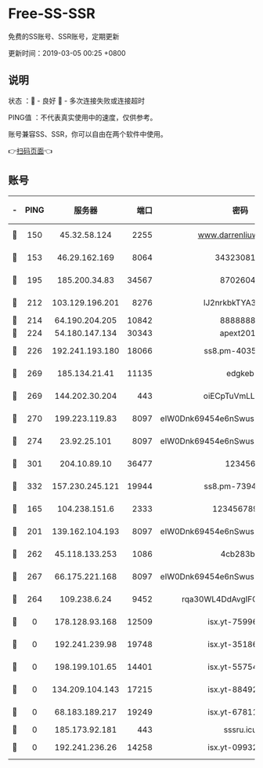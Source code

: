 # Free-SS-SSR

免费的SS账号、SSR账号，定期更新

更新时间：2019-03-05 00:25 +0800

## 说明

状态     ：🙂 - 良好 🙁 - 多次连接失败或连接超时

PING值   ：不代表真实使用中的速度，仅供参考。

账号兼容SS、SSR，你可以自由在两个软件中使用。

👉[扫码页面](https://liesauer.github.io/free-ss-ssr.github.io/)👈

## 账号

|-|PING|服务器|端口|密码|加密方式|区域|
|:----:|:----:|:-----:|-----:|:----:|:----:|:----:|
|🙂|150|45.32.58.124|2255|www.darrenliuwei.com|aes-256-cfb|JP|
|🙂|153|46.29.162.169|8064|3432308177|aes-256-cfb|RU|
|🙂|195|185.200.34.83|34567|87026045|aes-256-cfb|US|
|🙂|212|103.129.196.201|8276|lJ2nrkbkTYA30wv0|aes-256-cfb|US|
|🙂|214|64.190.204.205|10842|88888888|rc4-md5|US|
|🙂|224|54.180.147.134|30343|apext2019|chacha20|KR|
|🙂|226|192.241.193.180|18066|ss8.pm-40352381|aes-256-cfb|US|
|🙂|269|185.134.21.41|11135|edgkeb|aes-256-cfb|GB|
|🙂|269|144.202.30.204|443|oiECpTuVmLLxk4Ts|aes-256-cfb|US|
|🙂|270|199.223.119.83|8097|eIW0Dnk69454e6nSwuspv9DmS201tQ0D|aes-256-cfb|US|
|🙂|274|23.92.25.101|8097|eIW0Dnk69454e6nSwuspv9DmS201tQ0D|aes-256-cfb|US|
|🙂|301|204.10.89.10|36477|123456|aes-256-cfb|US|
|🙂|332|157.230.245.121|19944|ss8.pm-73943906|aes-256-cfb|SG|
|🙂|165|104.238.151.6|2333|12345678900|aes-256-cfb|JP|
|🙂|201|139.162.104.193|8097|eIW0Dnk69454e6nSwuspv9DmS201tQ0D|aes-256-cfb|JP|
|🙂|262|45.118.133.253|1086|4cb283b8|aes-256-cfb|SG|
|🙂|267|66.175.221.168|8097|eIW0Dnk69454e6nSwuspv9DmS201tQ0D|aes-256-cfb|US|
|🙁|264|109.238.6.24|9452|rqa30WL4DdAvgIFG6Fs3znzTa|aes-256-cfb|FR|
|🙁|0|178.128.93.168|12509|isx.yt-75996010|aes-256-cfb|SG|
|🙁|0|192.241.239.98|19748|isx.yt-35186982|aes-256-cfb|US|
|🙁|0|198.199.101.65|14401|isx.yt-55754807|aes-256-cfb|US|
|🙁|0|134.209.104.143|17215|isx.yt-88492022|aes-256-cfb|SG|
|🙁|0|68.183.189.217|19249|isx.yt-67811831|aes-256-cfb|SG|
|🙁|0|185.173.92.181|443|sssru.icu|rc4-md5|RU|
|🙁|0|192.241.236.26|14258|isx.yt-09932989|aes-256-cfb|US|
